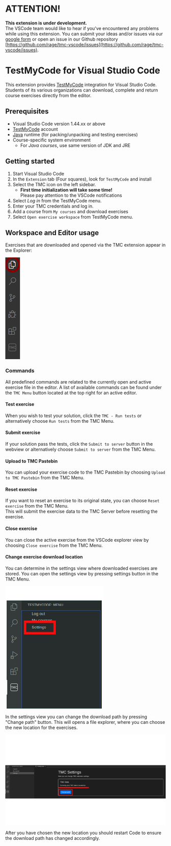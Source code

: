 # ATTENTION!

**This extension is under development.**  
The VSCode team would like to hear if you've encountered any problems while using this extension. You can submit your ideas and/or issues via our [google form](https://docs.google.com/forms/d/1oDCFVNgi5rDSh5iqeINX7qEpc72VnHKmFzuj-jzxtcA/viewform?edit_requested=true) or open an issue in our Github repository [https://github.com/rage/tmc-vscode/issues](https://github.com/rage/tmc-vscode/issues).

# TestMyCode for Visual Studio Code

This extension provides [TestMyCode](https://tmc.mooc.fi/) integration for Visual Studio Code.
Students of its various organizations can download, complete and return course exercises directly from the editor.

## Prerequisites

* Visual Studio Code version 1.44.xx or above
* [TestMyCode](https://tmc.mooc.fi/) account
* [Java](https://www.java.com/) runtime (for packing/unpacking and testing exercises)
* Course-specific system environment   
  * For _Java courses_, use same version of JDK and JRE

## Getting started

1. Start Visual Studio Code
2. In the ```Extension``` tab (Four squares), look for ```TestMyCode``` and install
3. Select the TMC icon on the left sidebar.
   * **First time initialization will take some time!**  
      Please pay attention to the VSCode notifications
4. Select *Log in* from the TestMyCode menu.
5. Enter your TMC credentials and log in.
6. Add a course from ```My courses``` and download exercises
7. Select ```Open exercise workspace``` from TestMyCode menu.

## Workspace and Editor usage

Exercises that are downloaded and opened via the TMC extension appear in the Explorer:

![Explorer button](media/README_click_Explorer.png)

### Commands

All predefined commands are related to the currently open and active exercise file in the editor. A list of available commands can be found under the `TMC Menu` button located at the top right for an active editor.

#### Test exercise

When you wish to test your solution, click the `TMC - Run tests` or alternatively choose `Run tests` from the TMC Menu.

#### Submit exercise

If your solution pass the tests, click the `Submit to server` button in the webview or alternatively choose `Submit to server` from the TMC Menu.

#### Upload to TMC Pastebin

You can upload your exercise code to the TMC Pastebin by choosing `Upload to TMC Pastebin` from the TMC Menu.

#### Reset exercise

If you want to reset an exercise to its original state, you can choose `Reset exercise` from the TMC Menu.  
This will submit the exercise data to the TMC Server before resetting the exercise.

#### Close exercise

You can close the active exercise from the VSCode explorer view by choosing `Close exercise` from the TMC Menu.

#### Change exercise download location

You can determine in the settings view where downloaded exercises are stored. You can open the settings view by pressing settings button in the TMC Menu.

![Settings in TMC Menu](media/tmc-settings.png)

In the settings view you can change the download path by pressing "Change path" button. This will opens a file explorer, where you can choose the new location for the exercises.

![Settings view](media/settings-view.png)

After you have chosen the new location you should restart Code to ensure the download path has changed accordingly.

